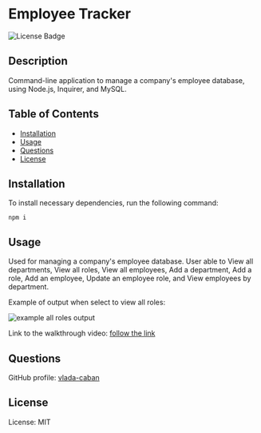 # Employee Tracker
![License Badge](https://img.shields.io/badge/License-MIT-green)

## Description 

Command-line application to manage a company's employee database, using Node.js, Inquirer, and MySQL.

## Table of Contents

- [Installation](#installation)
- [Usage](#usage)
- [Questions](#questions)
- [License](#license)

## Installation

To install necessary dependencies, run the following command:

```npm i```

## Usage

Used for managing a company's employee database.
User able to View all departments, View all roles, View all employees, Add a department, Add a role, Add an employee, Update an employee role, and View employees by department.

Example of output when select to view all roles:

![example all roles output](./assets/images/all-roles.png) 

Link to the walkthrough video: [follow the link]()


## Questions
GitHub profile: [vlada-caban](https://github.com/vlada-caban)

## License 
  License: MIT